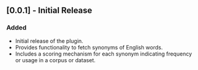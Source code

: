 ## [0.0.1] - Initial Release
### Added
- Initial release of the plugin.
- Provides functionality to fetch synonyms of English words.
- Includes a scoring mechanism for each synonym indicating frequency or usage in a corpus or dataset.